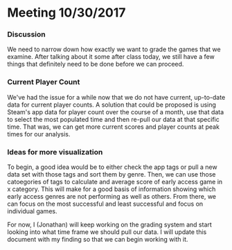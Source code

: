 Meeting 10/30/2017
======

### Discussion
We need to narrow down how exactly we want to grade the games that we examine. After talking about it some after class today, we still have a few things that definitely need to be done before we can proceed.

### Current Player Count
We've had the issue for a while now that we do not have current, up-to-date data for current player counts. A solution that could be proposed is using Steam's app data for player count over the course of a month, use that data to select the most populated time and then re-pull our data at that specific time. That was, we can get more current scores and player counts at peak times for our analysis. 

### Ideas for more visualization
To begin, a good idea would be to either check the app tags or pull a new data set with those tags and sort them by genre. Then, we can use those catoegories of tags to calculate and average score of early access game in x category. This will make for a good basis of information showing which early access genres are not performing as well as others. From there, we can focus on the most successful and least successful and focus on individual games.

For now, I (Jonathan) will keep working on the grading system and start looking into what time frame we should pull our data. I will update this document with my finding so that we can begin working with it.
